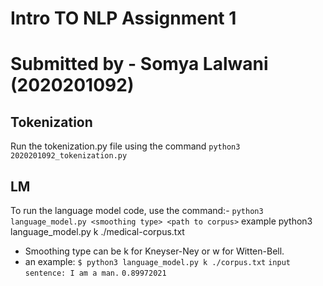 # Intro TO NLP Assignment 1
# Submitted by - Somya Lalwani (2020201092)

## Tokenization

Run the tokenization.py file using the command
`python3 2020201092_tokenization.py`

## LM 
To run the language model code, use the command:-
`python3 language_model.py <smoothing type> <path to corpus>`
example
python3 language_model.py k ./medical-corpus.txt


- Smoothing type can be k for Kneyser-Ney or w for Witten-Bell.
- an example:
    `$ python3 language_model.py k ./corpus.txt`
    `input sentence: I am a man.`
    `0.89972021`